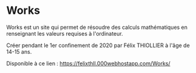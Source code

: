 # Works

Works est un site qui permet de résoudre des calculs mathématiques en renseignant les valeurs requises à l'ordinateur.

Créer pendant le 1er confinement de 2020 par Félix THIOLLIER à l'âge de 14-15 ans.

Disponible à ce lien : https://felixthll.000webhostapp.com/Works/
